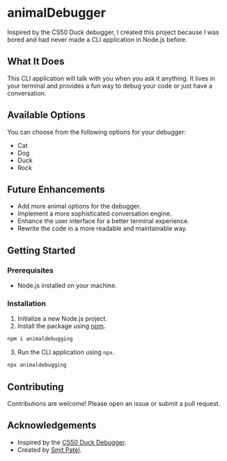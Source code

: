 # animalDebugger
Inspired by the CS50 Duck debugger, I created this project because I was bored and had never made a CLI application in Node.js before.

## What It Does

This CLI application will talk with you when you ask it anything. It lives in your terminal and provides a fun way to debug your code or just have a conversation.

## Available Options

You can choose from the following options for your debugger:

- Cat
- Dog
- Duck
- Rock

## Future Enhancements

- Add more animal options for the debugger.
- Implement a more sophisticated conversation engine.
- Enhance the user interface for a better terminal experience.
- Rewrite the code in a more readable and maintainable way.

## Getting Started

### Prerequisites

- Node.js installed on your machine.

### Installation
1. Initialize a new Node.js project.
2. Install the package using [npm](https://www.npmjs.com/package/animaldebugging).
```bash
npm i animaldebugging
```
3. Run the CLI application using `npx`.
```bash
npx animaldebugging
```

## Contributing
Contributions are welcome! Please open an issue or submit a pull request.

## Acknowledgements
- Inspired by the [CS50 Duck Debugger](https://marketplace.visualstudio.com/items?itemName=CS50.ddb50).
- Created by [Smit Patel](https://linktr.ee/smitmpatel).